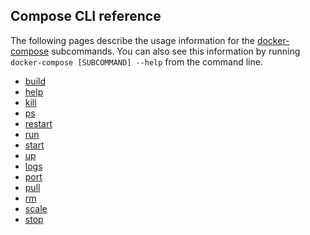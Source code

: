 <!--[metadata]>
+++
title = "Compose CLI reference"
description = "Compose CLI reference"
keywords = ["fig, composition, compose, docker, orchestration, cli,  reference"]
[menu.main]
identifier = "smn_compose_cli"
parent = "smn_compose_ref"	
+++
<![end-metadata]-->

## Compose CLI reference

The following pages describe the usage information for the [docker-compose](/reference/docker-compose.md) subcommands. You can also see this information by running `docker-compose [SUBCOMMAND] --help` from the command line.

* [build](/reference/build.md)
* [help](/reference/help.md)
* [kill](/reference/kill.md)          
* [ps](/reference/ps.md)
* [restart](/reference/restart.md)
* [run](/reference/run.md)
* [start](/reference/start.md)
* [up](/reference/up.md)
* [logs](/reference/logs.md)
* [port](/reference/port.md)
* [pull](/reference/pull.md) 
* [rm](/reference/rm.md)
* [scale](/reference/scale.md)
* [stop](/reference/stop.md)
